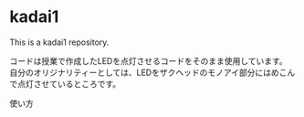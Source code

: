 # kadai1
This is a kadai1 repository.

コードは授業で作成したLEDを点灯させるコードをそのまま使用しています。
自分のオリジナリティーとしては、LEDをザクヘッドのモノアイ部分にはめこんで点灯させているところです。

使い方
